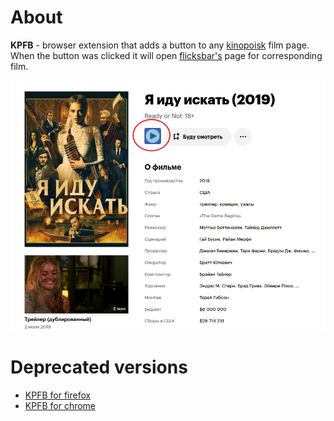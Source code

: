 # About

**KPFB** - browser extension that adds a button to any [kinopoisk](https://www.kinopoisk.ru) film page. When the button was clicked it will open [flicksbar's](https://www.flicksbar.mom/) page for corresponding film.

![](images/KPFB.png)

# Deprecated versions

-   [KPFB for firefox](https://github.com/Clovis1444/KPFB-firefox)
-   [KPFB for chrome](https://github.com/Clovis1444/KPFB-chrome)
